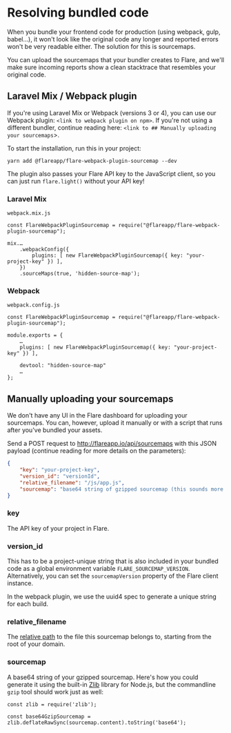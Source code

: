 # Resolving bundled code

When you bundle your frontend code for production (using webpack, gulp, babel…), it won't look like the original code any longer and reported errors won't be very readable either. The solution for this is sourcemaps.

You can upload the sourcemaps that your bundler creates to Flare, and we'll make sure incoming reports show a clean stacktrace that resembles your original code.

## Laravel Mix / Webpack plugin

If you're using Laravel Mix or Webpack (versions 3 or 4), you can use our Webpack plugin: `<link to webpack plugin on npm>`. If you're not using a different bundler, continue reading here: `<link to ## Manually uploading your sourcemaps`>.

To start the installation, run this in your project:

```
yarn add @flareapp/flare-webpack-plugin-sourcemap --dev
```

The plugin also passes your Flare API key to the JavaScript client, so you can just run `flare.light()` without your API key!

### Laravel Mix

`webpack.mix.js`

```JS
const FlareWebpackPluginSourcemap = require("@flareapp/flare-webpack-plugin-sourcemap");

mix.…
    .webpackConfig({
        plugins: [ new FlareWebpackPluginSourcemap({ key: "your-project-key" }) ],
    })
    .sourceMaps(true, 'hidden-source-map');
```

### Webpack

`webpack.config.js`

```JS
const FlareWebpackPluginSourcemap = require("@flareapp/flare-webpack-plugin-sourcemap");

module.exports = {
    …
    plugins: [ new FlareWebpackPluginSourcemap({ key: "your-project-key" }) ],

    devtool: "hidden-source-map"
    …
};
```

## Manually uploading your sourcemaps

We don't have any UI in the Flare dashboard for uploading your sourcemaps. You can, however, upload it manually or with a script that runs after you've bundled your assets.

Send a POST request to http://flareapp.io/api/sourcemaps with this JSON payload (continue reading for more details on the parameters):

```JSON
{
    "key": "your-project-key",
    "version_id": "versionId",
    "relative_filename": "/js/app.js",
    "sourcemap": "base64 string of gzipped sourcemap (this sounds more complicated than it is)",
}
```

### key

The API key of your project in Flare.

### version_id

This has to be a project-unique string that is also included in your bundled code as a global environment variable `FLARE_SOURCEMAP_VERSION`. Alternatively, you can set the `sourcemapVersion` property of the Flare client instance.

In the webpack plugin, we use the uuid4 spec to generate a unique string for each build.

### relative_filename

The [relative path](<https://en.wikipedia.org/wiki/Path_(computing)#Absolute_and_relative_paths>) to the file this sourcemap belongs to, starting from the root of your domain.

### sourcemap

A base64 string of your gzipped sourcemap. Here's how you could generate it using the built-in [Zlib](https://nodejs.org/api/zlib.html) library for Node.js, but the commandline `gzip` tool should work just as well:

```JS
const zlib = require('zlib');

const base64GzipSourcemap = zlib.deflateRawSync(sourcemap.content).toString('base64');
```
